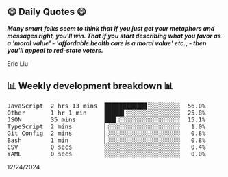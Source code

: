 ## 😄 Daily Quotes 😄

_**Many smart folks seem to think that if you just get your metaphors and messages right, you'll win. That if you start describing what you favor as a 'moral value' - 'affordable health care is a moral value' etc., - then you'll appeal to red-state voters.**_

Eric Liu



## 📊 Weekly development breakdown 📊

<pre>JavaScript  2 hrs 13 mins  ███████████▊░░░░░░░░░  56.0%
Other       1 hr 1 min     █████▍░░░░░░░░░░░░░░░  25.8%
JSON        35 mins        ███▏░░░░░░░░░░░░░░░░░  15.1%
TypeScript  2 mins         ▏░░░░░░░░░░░░░░░░░░░░   1.0%
Git Config  2 mins         ▏░░░░░░░░░░░░░░░░░░░░   0.8%
Bash        1 min          ▏░░░░░░░░░░░░░░░░░░░░   0.8%
CSV         0 secs         ░░░░░░░░░░░░░░░░░░░░░   0.4%
YAML        0 secs         ░░░░░░░░░░░░░░░░░░░░░   0.0%</pre>

12/24/2024